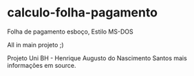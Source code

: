 # calculo-folha-pagamento
Folha de pagamento esboço, Estilo MS-DOS

All in main projeto ;)


Projeto Uni BH - Henrique Augusto do Nascimento Santos 
mais informações em source.
